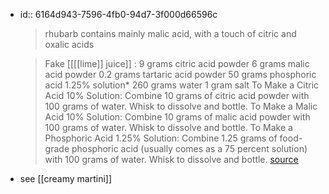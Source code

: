 -
  id:: 6164d943-7596-4fb0-94d7-3f000d66596c
  > rhubarb contains mainly malic acid, with a touch of citric and oxalic acids 
  
  > Fake [[[[lime]] juice]] :
  > 9 grams citric acid powder
  > 6 grams malic acid powder
  > 0.2 grams tartaric acid powder
  > 50 grams phosphoric acid 1.25% solution*
  > 260 grams water
  > 1 gram salt 
  > To Make a Citric Acid 10% Solution: Combine 10 grams of citric acid powder with 100 grams of water. Whisk to dissolve and bottle.
  > To Make a Malic Acid 10% Solution: Combine 10 grams of malic acid powder with 100 grams of water. Whisk to dissolve and bottle. 
  > To Make a Phosphoric Acid 1.25% Solution: Combine 1.25 grams of food-grade phosphoric acid (usually comes as a 75 percent solution) with 100 grams of water. Whisk to dissolve and bottle.
  [source](https://punchdrink.com/articles/drink-science-with-team-lyan-acidity-without-citrus/)
- see [[creamy martini]]